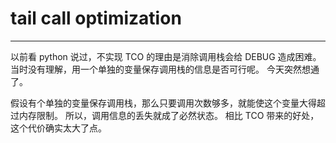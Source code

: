 # tail call optimization

---

以前看 python 说过，不实现 TCO 的理由是消除调用栈会给 DEBUG 造成困难。
当时没有理解，用一个单独的变量保存调用栈的信息是否可行呢。
今天突然想通了。

假设有个单独的变量保存调用栈，那么只要调用次数够多，就能使这个变量大得超过内存限制。
所以，调用信息的丢失就成了必然状态。
相比 TCO 带来的好处，这个代价确实太大了点。
